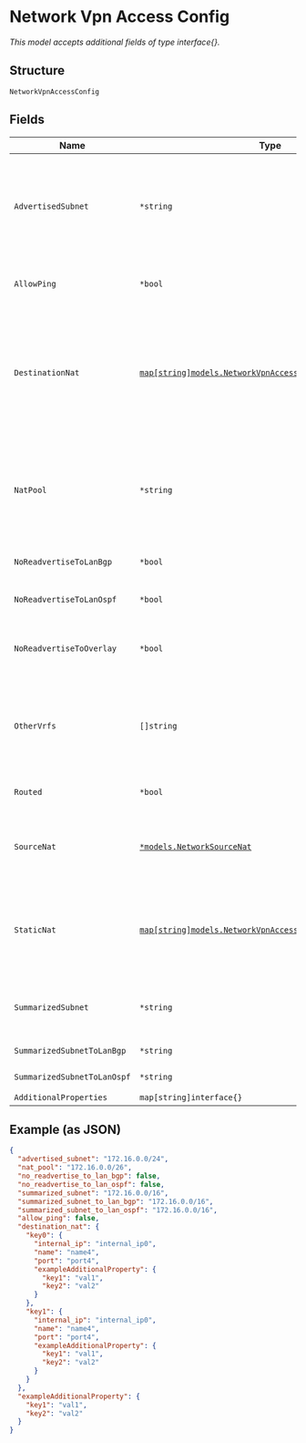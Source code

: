 
# Network Vpn Access Config

*This model accepts additional fields of type interface{}.*

## Structure

`NetworkVpnAccessConfig`

## Fields

| Name | Type | Tags | Description |
|  --- | --- | --- | --- |
| `AdvertisedSubnet` | `*string` | Optional | if `routed`==`true`, whether to advertise an aggregated subnet toward HUB this is useful when there are multiple networks on SPOKE's side |
| `AllowPing` | `*bool` | Optional | whether to allow ping from vpn into this routed network |
| `DestinationNat` | [`map[string]models.NetworkVpnAccessDestinationNatProperty`](../../doc/models/network-vpn-access-destination-nat-property.md) | Optional | Property key must be an External IP (i.e. "63.16.0.3"), an External IP/Port (i.e. "63.16.0.3:443"), an External Port (i.e. ":443") or a Variable (i.e. "{{myvar}}") |
| `NatPool` | `*string` | Optional | if `routed`==`false` (usually at Spoke), but some hosts needs to be reachable from Hub, a subnet is required to create and advertise the route to Hub |
| `NoReadvertiseToLanBgp` | `*bool` | Optional | toward LAN-side BGP peers<br>**Default**: `false` |
| `NoReadvertiseToLanOspf` | `*bool` | Optional | toward LAN-side OSPF peers<br>**Default**: `false` |
| `NoReadvertiseToOverlay` | `*bool` | Optional | toward overlay<br>how HUB should deal with routes it received from Spokes |
| `OtherVrfs` | `[]string` | Optional | by default, the routes are only readvertised toward the same vrf on spoke<br>to allow it to be leaked to other vrfs |
| `Routed` | `*bool` | Optional | whether this network is routable |
| `SourceNat` | [`*models.NetworkSourceNat`](../../doc/models/network-source-nat.md) | Optional | if `routed`==`false` (usually at Spoke), but some hosts needs to be reachable from Hub |
| `StaticNat` | [`map[string]models.NetworkVpnAccessStaticNatProperty`](../../doc/models/network-vpn-access-static-nat-property.md) | Optional | Property key may be an External IP Address (i.e. "63.16.0.3"), a CIDR (i.e. "63.16.0.12/20") or a Variable (i.e. "{{myvar}}") |
| `SummarizedSubnet` | `*string` | Optional | toward overlay<br>how HUB should deal with routes it received from Spokes |
| `SummarizedSubnetToLanBgp` | `*string` | Optional | toward LAN-side BGP peers |
| `SummarizedSubnetToLanOspf` | `*string` | Optional | toward LAN-side OSPF peers |
| `AdditionalProperties` | `map[string]interface{}` | Optional | - |

## Example (as JSON)

```json
{
  "advertised_subnet": "172.16.0.0/24",
  "nat_pool": "172.16.0.0/26",
  "no_readvertise_to_lan_bgp": false,
  "no_readvertise_to_lan_ospf": false,
  "summarized_subnet": "172.16.0.0/16",
  "summarized_subnet_to_lan_bgp": "172.16.0.0/16",
  "summarized_subnet_to_lan_ospf": "172.16.0.0/16",
  "allow_ping": false,
  "destination_nat": {
    "key0": {
      "internal_ip": "internal_ip0",
      "name": "name4",
      "port": "port4",
      "exampleAdditionalProperty": {
        "key1": "val1",
        "key2": "val2"
      }
    },
    "key1": {
      "internal_ip": "internal_ip0",
      "name": "name4",
      "port": "port4",
      "exampleAdditionalProperty": {
        "key1": "val1",
        "key2": "val2"
      }
    }
  },
  "exampleAdditionalProperty": {
    "key1": "val1",
    "key2": "val2"
  }
}
```

